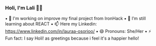 ### Holi, I'm Lali :raising_hand_woman:

<!--
**laliiosorio/laliiosorio** is a ✨ _special_ ✨ repository because its `README.md` (this file) appears on your GitHub profile.

Here are some ideas to get you started:
-->

▪︎ 🔭 I'm working on improve my final project from IronHack
▪︎ 🌱 I’m still learning about REACT
▪︎ 📫 Here my Linkedin: https://www.linkedin.com/in/lauraa-osorioo/
▪︎ 😄 Pronouns: She/Her
▪︎ ⚡ Fun fact: I say Holi! as greetings because i feel it's a happier hello!


